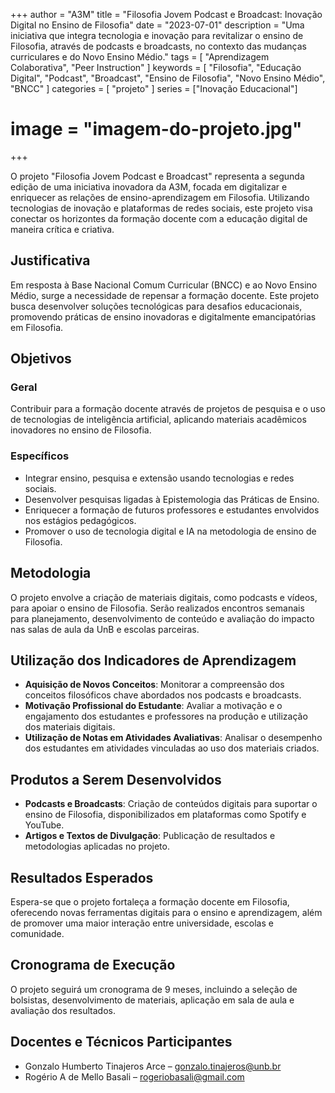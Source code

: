 +++
author = "A3M"
title = "Filosofia Jovem Podcast e Broadcast: Inovação Digital no Ensino de Filosofia"
date = "2023-07-01"
description = "Uma iniciativa que integra tecnologia e inovação para revitalizar o ensino de Filosofia, através de podcasts e broadcasts, no contexto das mudanças curriculares e do Novo Ensino Médio."
tags = [
    "Aprendizagem Colaborativa",
    "Peer Instruction"
]
keywords = [
    "Filosofia",
    "Educação Digital",
    "Podcast",
    "Broadcast",
    "Ensino de Filosofia",
    "Novo Ensino Médio",
    "BNCC"
]
categories = [
    "projeto"
]
series = ["Inovação Educacional"]
# image = "imagem-do-projeto.jpg"
+++

O projeto "Filosofia Jovem Podcast e Broadcast" representa a segunda edição de uma iniciativa inovadora da A3M, focada em digitalizar e enriquecer as relações de ensino-aprendizagem em Filosofia. Utilizando tecnologias de inovação e plataformas de redes sociais, este projeto visa conectar os horizontes da formação docente com a educação digital de maneira crítica e criativa.
<!--more-->

## Justificativa

Em resposta à Base Nacional Comum Curricular (BNCC) e ao Novo Ensino Médio, surge a necessidade de repensar a formação docente. Este projeto busca desenvolver soluções tecnológicas para desafios educacionais, promovendo práticas de ensino inovadoras e digitalmente emancipatórias em Filosofia.

## Objetivos

### Geral

Contribuir para a formação docente através de projetos de pesquisa e o uso de tecnologias de inteligência artificial, aplicando materiais acadêmicos inovadores no ensino de Filosofia.

### Específicos

- Integrar ensino, pesquisa e extensão usando tecnologias e redes sociais.
- Desenvolver pesquisas ligadas à Epistemologia das Práticas de Ensino.
- Enriquecer a formação de futuros professores e estudantes envolvidos nos estágios pedagógicos.
- Promover o uso de tecnologia digital e IA na metodologia de ensino de Filosofia.

## Metodologia

O projeto envolve a criação de materiais digitais, como podcasts e vídeos, para apoiar o ensino de Filosofia. Serão realizados encontros semanais para planejamento, desenvolvimento de conteúdo e avaliação do impacto nas salas de aula da UnB e escolas parceiras.

## Utilização dos Indicadores de Aprendizagem

- **Aquisição de Novos Conceitos**: Monitorar a compreensão dos conceitos filosóficos chave abordados nos podcasts e broadcasts.
- **Motivação Profissional do Estudante**: Avaliar a motivação e o engajamento dos estudantes e professores na produção e utilização dos materiais digitais.
- **Utilização de Notas em Atividades Avaliativas**: Analisar o desempenho dos estudantes em atividades vinculadas ao uso dos materiais criados.

## Produtos a Serem Desenvolvidos

- **Podcasts e Broadcasts**: Criação de conteúdos digitais para suportar o ensino de Filosofia, disponibilizados em plataformas como Spotify e YouTube.
- **Artigos e Textos de Divulgação**: Publicação de resultados e metodologias aplicadas no projeto.

## Resultados Esperados

Espera-se que o projeto fortaleça a formação docente em Filosofia, oferecendo novas ferramentas digitais para o ensino e aprendizagem, além de promover uma maior interação entre universidade, escolas e comunidade.

## Cronograma de Execução

O projeto seguirá um cronograma de 9 meses, incluindo a seleção de bolsistas, desenvolvimento de materiais, aplicação em sala de aula e avaliação dos resultados.

## Docentes e Técnicos Participantes

- Gonzalo Humberto Tinajeros Arce – gonzalo.tinajeros@unb.br
- Rogério A de Mello Basali – rogeriobasali@gmail.com

<!-- [![Link para mais informações](link-para-imagem-de-chamada.jpg)](https://link-para-pagina-do-projeto-ou-universidade.com) -->
